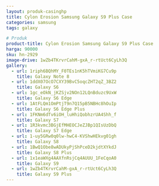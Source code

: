 ```yaml
---
layout: produk-casinghp
title: Cylon Erosion Samsung Galaxy S9 Plus Case
categories: samsung
tags: galaxy

# Produk
product-title: Cylon Erosion Samsung Galaxy S9 Plus Case
harga: 90000
sku: hn-2929
image-drive: 1wZb4TKrvrCahM-gxA_r-rtUct6CyLh3Q
gallery:
  - url: 1riph6BQhMY_F0TEs1nK5hTVmiKG7Cu9p
    title: Galaxy Note 8
  - url: 1ddX07OcO7CXY39BvC5oqcZHT2qZ_3BZ2
    title: Galaxy S6
  - url: 1gc_eOkN_jKZSjv2NOn12LQnBduzc9UxW
    title: Galaxy S6 Edge
  - url: 1AtFLQm1OmPtjT9n7Q15pB5NBHc8hOuIp
    title: Galaxy S6 Edge Plus
  - url: 1FKNm6dTv6iOH_luHhiQobhzrUA4Shh_f
    title: Galaxy S7
  - url: 1R3kvmc3BGjEfMHEOCJeZJBp1QIsUzDbQ
    title: Galaxy S7 Edge
  - url: 1-uy5GRw0q0lw-hwC4-KVShwHEkvg01gh
    title: Galaxy S8
  - url: 1BwQ1Obe8wADUkyPjShPceD2kjdtXYkdJ
    title: Galaxy S8 Plus
  - url: 1x1eaWXg4AAXfnRsjCq4AUUU_1FeCqoA0
    title: Galaxy S9
  - url: 1wZb4TKrvrCahM-gxA_r-rtUct6CyLh3Q
    title: Galaxy S9 Plus
---
```

